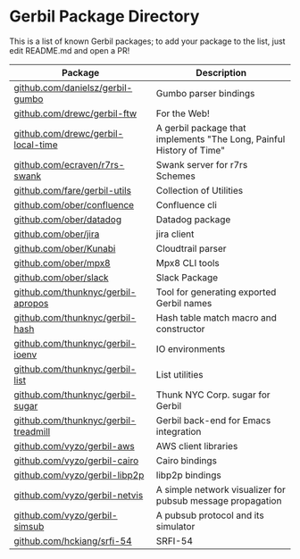 # Gerbil Package Directory

This is a list of known Gerbil packages; to add your package to the list, just edit README.md
and open a PR!

<!-- begin-pkg -->
| Package | Description |
|---------|-------------|
| [github.com/danielsz/gerbil-gumbo](https://github.com/danielsz/gerbil-gumbo) | Gumbo parser bindings |
| [github.com/drewc/gerbil-ftw](https://github.com/drewc/gerbil-ftw) | For the Web! |
| [github.com/drewc/gerbil-local-time](https://github.com/drewc/gerbil-local-time) | A gerbil package that implements "The Long, Painful History of Time" |
| [github.com/ecraven/r7rs-swank](https://github.com/ecraven/r7rs-swank) | Swank server for r7rs Schemes |
| [github.com/fare/gerbil-utils](https://github.com/fare/gerbil-utils) | Collection of Utilities |
| [github.com/ober/confluence](https://github.com/ober/confluence) | Confluence cli |
| [github.com/ober/datadog](https://github.com/ober/datadog) | Datadog package |
| [github.com/ober/jira](https://github.com/ober/jira) | jira client |
| [github.com/ober/Kunabi](https://github.com/ober/Kunabi) | Cloudtrail parser |
| [github.com/ober/mpx8](https://github.com/ober/mpx8) | Mpx8 CLI tools |
| [github.com/ober/slack](https://github.com/ober/slack) | Slack Package |
| [github.com/thunknyc/gerbil-apropos](https://github.com/thunknyc/gerbil-apropos) | Tool for generating exported Gerbil names |
| [github.com/thunknyc/gerbil-hash](https://github.com/thunknyc/gerbil-hash) | Hash table match macro and constructor |
| [github.com/thunknyc/gerbil-ioenv](https://github.com/thunknyc/gerbil-ioenv) | IO environments |
| [github.com/thunknyc/gerbil-list](https://github.com/thunknyc/gerbil-list) | List utilities |
| [github.com/thunknyc/gerbil-sugar](https://github.com/thunknyc/gerbil-sugar) | Thunk NYC Corp. sugar for Gerbil |
| [github.com/thunknyc/gerbil-treadmill](https://github.com/thunknyc/gerbil-treadmill) | Gerbil back-end for Emacs integration |
| [github.com/vyzo/gerbil-aws](https://github.com/vyzo/gerbil-aws) | AWS client libraries |
| [github.com/vyzo/gerbil-cairo](https://github.com/vyzo/gerbil-cairo) | Cairo bindings |
| [github.com/vyzo/gerbil-libp2p](https://github.com/vyzo/gerbil-libp2p) | libp2p bindings |
| [github.com/vyzo/gerbil-netvis](https://github.com/vyzo/gerbil-netvis) | A simple network visualizer for pubsub message propagation |
| [github.com/vyzo/gerbil-simsub](https://github.com/vyzo/gerbil-simsub) | A pubsub protocol and its simulator |
| [github.com/hckiang/srfi-54](https://github.com/hckiang/srfi-54) | SRFI-54 |
<!-- end-pkg -->
